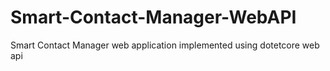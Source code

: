 # Smart-Contact-Manager-WebAPI
Smart Contact Manager web application implemented using dotetcore web api
